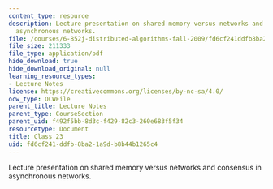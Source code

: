 ```yaml
---
content_type: resource
description: Lecture presentation on shared memory versus networks and consensus in
  asynchronous networks.
file: /courses/6-852j-distributed-algorithms-fall-2009/fd6cf241ddfb8ba21a9db8b44b1265c4_MIT6_852JF09_lec23.pdf
file_size: 211333
file_type: application/pdf
hide_download: true
hide_download_original: null
learning_resource_types:
- Lecture Notes
license: https://creativecommons.org/licenses/by-nc-sa/4.0/
ocw_type: OCWFile
parent_title: Lecture Notes
parent_type: CourseSection
parent_uid: f492f5bb-8d3c-f429-82c3-260e683f5f34
resourcetype: Document
title: Class 23
uid: fd6cf241-ddfb-8ba2-1a9d-b8b44b1265c4
---
```

Lecture presentation on shared memory versus networks and consensus in asynchronous networks.